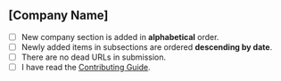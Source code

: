 <!-- Provide a general summary of your changes in the title above. -->

<!-- Insert corresponding Company name. -->
## [Company Name]

<!-- Go over all the following points, and put an `x` in all the boxes that apply. -->
- [ ] New company section is added in **alphabetical** order.
- [ ] Newly added items in subsections are ordered **descending by date**.
- [ ] There are no dead URLs in submission.
- [ ] I have read the [Contributing Guide](../CONTRIBUTING.md).
